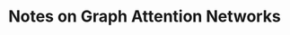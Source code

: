 ---
title: "Notes on Graph Attention Networks"
excerpt_separator: "<!--more-->"
categories:
  - Community Detection
  - Generative Models
tags:
author_profile: false
---
